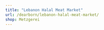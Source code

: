 ```yaml
---
title: "Lebanon Halal Meat Market"
url: /dearborn/lebanon-halal-meat-market/
shop: Metzgerei
---
```


